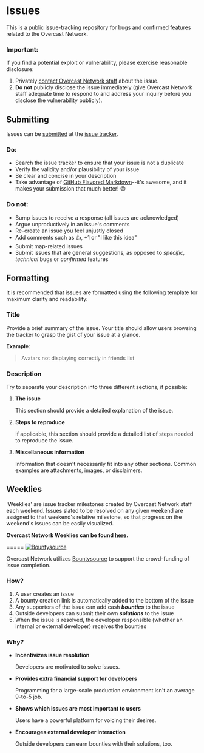 Issues
======

This is a public issue-tracking repository for bugs and confirmed features related to the Overcast Network.

### Important:

If you find a potential exploit or vulnerability, please exercise reasonable disclosure:

1. Privately [contact Overcast Network staff](mailto:support@oc.tc?subject=Important%20security%20vulnerability) about the issue.
2. **Do not** publicly disclose the issue immediately (give Overcast Network staff adequate time to respond to and address your inquiry before you disclose the vulnerability publicly).

## Submitting

Issues can be [submitted](https://github.com/OvercastNetwork/Issues/issues/new) at the [issue tracker](https://github.com/OvercastNetwork/Issues/issues).

### Do:

* Search the issue tracker to ensure that your issue is not a duplicate
* Verify the validity and/or plausibility of your issue
* Be clear and concise in your description
* Take advantage of [GitHub Flavored Markdown](http://github.github.com/github-flavored-markdown/)--it's awesome, and it makes your submission that much better! :smile:

### Do not:

* Bump issues to receive a response (all issues are acknowledged)
* Argue unproductively in an issue's comments
* Re-create an issue you feel unjustly closed
* Add comments such as :+1:, +1 or "I like this idea"
* Submit map-related issues
* Submit issues that are general suggestions, as opposed to *specific, technical* bugs or *confirmed* features

## Formatting

It is recommended that issues are formatted using the following template for maximum clarity and readability:

### Title

Provide a brief summary of the issue. Your title should allow users browsing the tracker to grasp the gist of your issue at a glance.

**Example**:

> Avatars not displaying correctly in friends list

### Description

Try to separate your description into three different sections, if possible:

1. **The issue**

    This section should provide a detailed explanation of the issue.

2. **Steps to reproduce**

    If applicable, this section should provide a detailed list of steps needed to reproduce the issue.

3. **Miscellaneous information**

    Information that doesn't necessarily fit into any other sections. Common examples are attachments, images, or disclaimers.


## Weeklies

'Weeklies' are issue tracker milestones created by Overcast Network staff each weekend. Issues slated to be resolved on any given weekend are assigned to that weekend's relative milestone, so that progress on the weekend's issues can be easily visualized.

**Overcast Network Weeklies can be found [here](https://github.com/OvercastNetwork/Issues/issues/milestones).**


=====
[![Bountysource](http://i.imgur.com/GRMXlQ7.png)](http://www.bountysource.com/trackers/141483-overcast-network-issues)

Overcast Network utilizes [Bountysource](http://www.bountysource.com/trackers/141483-overcast-network-issues) to support the crowd-funding of issue completion.

### How?

1. A user creates an issue
2. A bounty creation link is automatically added to the bottom of the issue
3. Any supporters of the issue can add cash ***bounties*** to the issue
4. Outside developers can submit their own ***solutions*** to the issue
5. When the issue is resolved, the developer responsible (whether an internal or external developer) receives the bounties

### Why?

* **Incentivizes issue resolution**

    Developers are motivated to solve issues.
* **Provides extra financial support for developers**

    Programming for a large-scale production environment isn't an average 9-to-5 job.
* **Shows which issues are most important to users**

    Users have a powerful platform for voicing their desires.
* **Encourages external developer interaction**

    Outside developers can earn bounties with their solutions, too.
